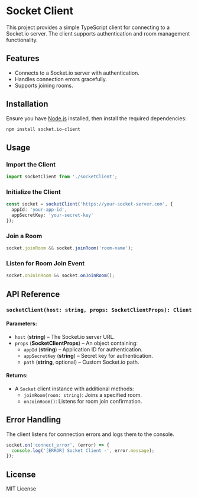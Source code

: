 # Socket Client

This project provides a simple TypeScript client for connecting to a Socket.io server. The client supports authentication and room management functionality.

## Features
- Connects to a Socket.io server with authentication.
- Handles connection errors gracefully.
- Supports joining rooms.

## Installation

Ensure you have [Node.js](https://nodejs.org/) installed, then install the required dependencies:

```sh
npm install socket.io-client
```

## Usage

### Import the Client

```typescript
import socketClient from './socketClient';
```

### Initialize the Client

```typescript
const socket = socketClient('https://your-socket-server.com', {
  appId: 'your-app-id',
  appSecretKey: 'your-secret-key'
});
```

### Join a Room

```typescript
socket.joinRoom && socket.joinRoom('room-name');
```

### Listen for Room Join Event

```typescript
socket.onJoinRoom && socket.onJoinRoom();
```

## API Reference

### `socketClient(host: string, props: SocketClientProps): Client`

#### Parameters:
- `host` (**string**) – The Socket.io server URL.
- `props` (**SocketClientProps**) – An object containing:
  - `appId` (**string**) – Application ID for authentication.
  - `appSecretKey` (**string**) – Secret key for authentication.
  - `path` (**string**, optional) – Custom Socket.io path.

#### Returns:
- A `Socket` client instance with additional methods:
  - `joinRoom(room: string)`: Joins a specified room.
  - `onJoinRoom()`: Listens for room join confirmation.

## Error Handling
The client listens for connection errors and logs them to the console.

```typescript
socket.on('connect_error', (error) => {
  console.log('[ERROR] Socket Client -', error.message);
});
```

## License
MIT License

